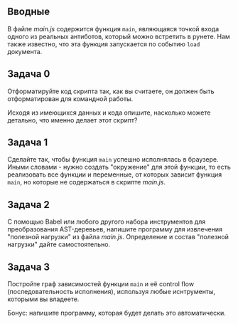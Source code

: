 ## Вводные

В файле _main.js_ содержится функция `main`, являющаяся точкой входа одного из реальных антиботов, который можно встретить в рунете. Нам также известно, что эта функция запускается по событию `load` документа.

## Задача 0

Отформатируйте код скрипта так, как вы считаете, он должен быть отформатирован для командной работы.

Исходя из имеющихся данных и кода опишите, насколько можете детально, что именно делает этот скрипт?

## Задача 1

Сделайте так, чтобы функция `main` успешно исполнялась в браузере. Иными словами - нужно создать "окружение" для этой функции, то есть реализовать все функции и переменные, от которых зависит функция `main`, но которые не содержаться в скрипте _main.js_.

## Задача 2

С помощью Babel или любого другого набора инструментов для преобразования AST-деревьев, напишите программу для извлечения "полезной нагрузки" из файла _main.js_. Определение и состав "полезной нагрузки" дайте самостоятельно.

## Задача 3

Постройте граф зависимостей функции `main` и её control flow (последовательность исполнения), используя любые иснтрументы, которыми вы владеете.

Бонус: напишите программу, которая будет делать это автоматически.
